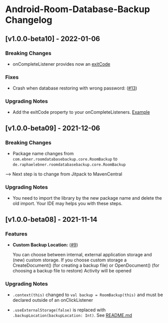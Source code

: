 # Android-Room-Database-Backup Changelog

## [v1.0.0-beta10] - 2022-01-06

### Breaking Changes

- onCompleteListener provides now an [exitCode](https://github.com/rafi0101/Android-Room-Database-Backup#exit-codes)

### Fixes

- Crash when database restoring with wrong password: ([#13](https://github.com/rafi0101/Android-Room-Database-Backup/issues/13))

### Upgrading Notes

- Add the exitCode property to your onCompleteListeners. [Example](https://github.com/rafi0101/Android-Room-Database-Backup/commit/635f79ec9a14da0fc791c532cbb451450d9157fa#diff-b4c3c770527e11f87f1102175de53b984e0070e801070f5025875fe0c02b89b6L192-R198)

## [v1.0.0-beta09] - 2021-12-06

### Breaking Changes

- Package name changes from `com.ebner.roomdatabasebackup.core.RoomBackup`
  to `de.raphaelebner.roomdatabasebackup.core.RoomBackup`

--> Next step is to change from Jitpack to MavenCentral

### Upgrading Notes

- You need to import the library by the new package name and delete the old import. Your IDE may
  helps you with these steps.

## [v1.0.0-beta08] - 2021-11-14

### Features
- **Custom Backup Location:** ([#9](https://github.com/rafi0101/Android-Room-Database-Backup/issues/9))

  You can choose between internal, external application storage and (new) custom storage. If you choose custom storage a CreateDocument() (for creating a backup file) or OpenDocument() (for choosing a backup file to restore) Activity will be opened

### Upgrading Notes
- ```.context(this)``` changed to ```val backup = RoomBackup(this)``` and must be declared outside of an onClickListener

- ```.useExternalStorage(false)``` is replaced with ```.backupLocation(backupLocation: Int)```. See [README.md](readme.md)
